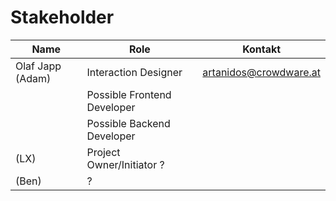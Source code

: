 # Stakeholder

| Name | Role | Kontakt |
|-|-|-|
| Olaf Japp (Adam)| Interaction Designer | [artanidos@crowdware.at](mailto:artanidos@crowdware.at) |
| | Possible Frontend Developer | |
| | Possible Backend Developer | |
| (LX) | Project Owner/Initiator ? | |
| (Ben)| ? | |